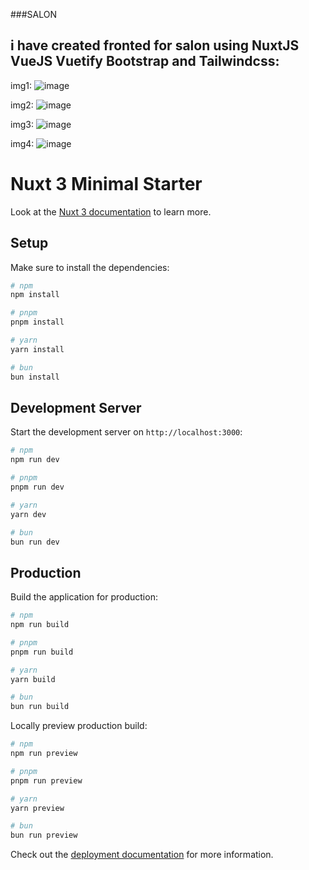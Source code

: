 
###SALON
## i have created fronted for salon using NuxtJS VueJS Vuetify Bootstrap and Tailwindcss:
img1:
![image](https://github.com/shashwat993/salon/assets/108952343/7d8253af-e207-436b-89ba-54264d5d86da)

img2:
![image](https://github.com/shashwat993/salon/assets/108952343/6db41d0f-fb73-4764-aeff-7db3709f48cb)

img3:
![image](https://github.com/shashwat993/salon/assets/108952343/c1f6337a-a8c8-4e74-b4c6-5b0d37d3edb7)

img4:
![image](https://github.com/shashwat993/salon/assets/108952343/0026e315-bf34-4804-92c8-e31b58374170)







# Nuxt 3 Minimal Starter

Look at the [Nuxt 3 documentation](https://nuxt.com/docs/getting-started/introduction) to learn more.

## Setup

Make sure to install the dependencies:

```bash
# npm
npm install

# pnpm
pnpm install

# yarn
yarn install

# bun
bun install
```

## Development Server

Start the development server on `http://localhost:3000`:

```bash
# npm
npm run dev

# pnpm
pnpm run dev

# yarn
yarn dev

# bun
bun run dev
```

## Production

Build the application for production:

```bash
# npm
npm run build

# pnpm
pnpm run build

# yarn
yarn build

# bun
bun run build
```

Locally preview production build:

```bash
# npm
npm run preview

# pnpm
pnpm run preview

# yarn
yarn preview

# bun
bun run preview
```

Check out the [deployment documentation](https://nuxt.com/docs/getting-started/deployment) for more information.

